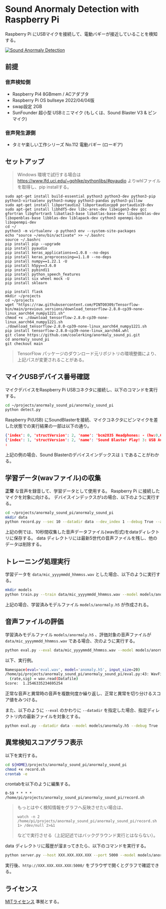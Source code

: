 # Sound Anormaly Detection with Raspberry Pi

Raspberry Pi にUSBマイクを接続して、電動バギーが接近していることを検知する。

[![Sound Anormaly Detection](http://img.youtube.com/vi/C-q4WTERQNY/0.jpg)](https://www.youtube.com/watch?v=C-q4WTERQNY)

## 前提

### 音声検知側

- Raspberry Pi4 8GBmem / ACアダプタ
- Raspberry Pi OS bullseye 2022/04/04版
- swap設定 2GB
- SunFounder 超小型 USBミニマイク (もしくは、Sound Blaster V3 & ピンマイク)

### 音声発生源側

- タミヤ楽しい工作シリーズ No.112 電動バギー (ローギア)

## セットアップ

> Windows 環境で試行する場合は https://www.lfd.uci.edu/~gohlke/pythonlibs/#pyaudio よりwhlファイルを取得し、pip installする。

```shell
sudo apt-get install build-essential python3 python3-dev python3-pip python3-virtualenv python3-numpy python3-pandas python3-pillow
sudo apt-get install libportaudio2 libportaudiocpp0 portaudio19-dev
sudo apt-get install libhdf5-dev libc-ares-dev libeigen3-dev gcc gfortran libgfortran5 libatlas3-base libatlas-base-dev libopenblas-dev libopenblas-base libblas-dev liblapack-dev cython3 openmpi-bin libopenmpi-dev
cd ~/
python3 -m virtualenv -p python3 env --system-site-packages
echo "source ~/env/bin/activate" >> ~/.bashrc
source ~/.bashrc
pip install pip --upgrade
pip install pyaudio
pip install keras_applications==1.0.8 --no-deps
pip install keras_preprocessing==1.1.0 --no-deps
pip install numpy==1.22.1 -U
pip install h5py==3.6.0
pip install pybind11
pip install python_speech_features
pip install six wheel mock -U
pip install sklearn

pip install flask
mkdir ~/projects
cd ~/projects
wget "https://raw.githubusercontent.com/PINTO0309/Tensorflow-bin/main/previous_versions/download_tensorflow-2.8.0-cp39-none-linux_aarch64_numpy1221.sh"
chmod +x ./download_tensorflow-2.8.0-cp39-none-linux_aarch64_numpy1221.sh
./download_tensorflow-2.8.0-cp39-none-linux_aarch64_numpy1221.sh
pip install tensorflow-2.8.0-cp39-none-linux_aarch64.whl
git clone https://github.com/coolerking/anormaly_sound_pi.git
cd anormaly_sound_pi
git checkout main
```

> TensorFlow パッケージのダウンロード元リポジトリの環境整備により、上記パスが変更されることがある。

## マイクUSBデバイス番号確認

マイクデバイスをRaspberry Pi USBコネクタに接続し、以下のコマンドを実行する。

```bash
cd ~/projects/anormaly_sound_pi/anormaly_sound_pi
python detect.py
```

Raspberry Pi(USB) にSoundBlasterを接続、マイクコネクタにピンマイクを差した状態での実行結果の一部は以下の通り。

```json
{'index': 0, 'structVersion': 2, 'name': 'bcm2835 Headphones: - (hw:0,0)', 'hostApi': 0, 'maxInputChannels': 0, 'maxOutputChannels': 8, 'defaultLowInputLatency': -1.0, 'defaultLowOutputLatency': 0.0016099773242630386, 'defaultHighInputLatency': -1.0, 'defaultHighOutputLatency': 0.034829931972789115, 'defaultSampleRate': 44100.0}
{'index': 1, 'structVersion': 2, 'name': 'Sound Blaster Play! 3: USB Audio (hw:1,0)', 'hostApi': 0, 'maxInputChannels': 2, 'maxOutputChannels': 2, 'defaultLowInputLatency': 0.008684807256235827, 'defaultLowOutputLatency': 0.008684807256235827, 'defaultHighInputLatency': 0.034829931972789115, 'defaultHighOutputLatency': 0.034829931972789115, 'defaultSampleRate': 44100.0}
:
```

上記の例の場合、Sound Blasterのデバイスインデックスは `1` であることがわかる。

## 学習データ(wavファイル)の収集

**正常** な音声を録音して、学習データとして使用する。
Raspberry Pi に接続したマイクを対象に向ける。
デバイスインデックスが`1`の場合、以下のように実行する。

```bash
cd ~/projects/anormaly_sound_pi/anormaly_sound_pi
mkdir data
python record.py --sec 10 --datadir data --dev_index 1 --debug True --age 5
```

上記の例では、10秒間収集した音声データファイル(wav形式)をdataディレクトリに保存する。
data ディレクトリには最新5世代の音声ファイルを残し、他のデータは削除する。

## トレーニング処理実行

学習データを `data/mic_yyyymmdd_hhmmss.wav` とした場合、以下のように実行する。

```bash
mkdir models
python train.py --train data/mic_yyyymmdd_hhmmss.wav --model models/anormaly.h5
```

上記の場合、学習済みモデルファイル `models/anormaly.h5` が作成される。

## 音声ファイルの評価

学習済みモデルファイル `models/anormaly.h5` 、評価対象の音声ファイルが `data/mic_yyyymmdd_hhmmss.wav` である場合、次のように実行する。

```bash
python eval.py --eval data/mic_yyyymmdd_hhmmss.wav --model models/anormaly.h5 --debug True
```

以下、実行例。

```bash
Namespace(eval='eval.wav', model='anomaly.h5', input_size=20)
/home/pi/projects/anormaly_sound_pi/anormaly_sound_pi/eval.py:43: WavFileWarning: Chunk (non-data) not understood, skipping it.
  (rate,sig) = wav.read(Datafile)
Score:  1.2546335234695254
```

正常な音声と異常時の音声を複数何度か繰り返し、正常と異常を切り分けるスコア値をみつける。

また、以下のように `--eval` のかわりに `--datadir` を指定した場合、指定ディレクトリ内の最新ファイルを対象とする。

```bash
python eval.py --datadir data --model models/anormaly.h5 --debug True
```

## 異常検知スコアグラフ表示

以下を実行する。

```bash
cd ${HOME}/projects/anormaly_sound_pi/anormaly_sound_pi
chmod +x record.sh
crontab -e
```

crontabを以下のように編集する。

```shell
0-59 * * * * /home/pi/projects/anormaly_sound_pi/anormaly_sound_pi/record.sh
```

> もっとはやく検知情報をグラフへ反映させたい場合は、
>
> ```shell
> watch -n 2 /home/pi/projects/anormaly_sound_pi/anormaly_sound_pi/record.sh 1> /dev/null 2>&1
> ```
>
> などで実行させる（上記記述ではバックグラウンド実行とはならない）。

data ディレクトリに履歴が溜まってきたら、以下のコマンドを実行する。

```bash
python server.py --host XXX.XXX.XXX.XXX --port 5000 --model models/anormaly.h5 --datadir data --debug True
```

実行後、`http://XXX.XXX.XXX.XXX:5000/` をブラウザで開くとグラフで確認できる。

## ライセンス

[MITライセンス](./LICENSE) 準拠とする。
